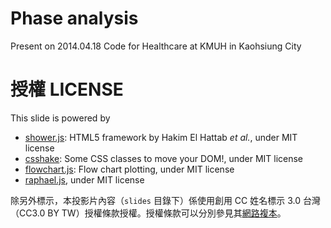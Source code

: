 Phase analysis
========================================

Present on 2014.04.18 Code for Healthcare at KMUH in Kaohsiung City

授權 LICENSE
========================================

This slide is powered by
- [shower.js](https://github.com/shower/shower): HTML5 framework by Hakim El Hattab *et al.*, under MIT license
- [csshake](http://elrumordelaluz.github.io/csshake/): Some CSS classes to move your DOM!, under MIT license
- [flowchart.js](http://adrai.github.io/flowchart.js/): Flow chart plotting, under MIT license
- [raphael.js](http://raphaeljs.com/), under MIT license

除另外標示，本投影片內容（`slides` 目錄下）係使用創用 CC 姓名標示 3.0 台灣（CC3.0 BY TW）授權條款授權。授權條款可以分別參見其[網路複本][LICENSE-LINK]。

[LICENSE-LINK]: http://creativecommons.org/licenses/by/3.0/tw/deed.zh_TW
